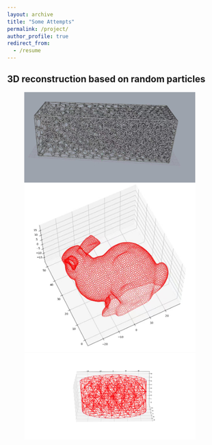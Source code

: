 ```yaml
---
layout: archive
title: "Some Attempts"
permalink: /project/
author_profile: true
redirect_from:
  - /resume
---
```


## 3D reconstruction based on random particles
<figure class = "third">
<img src = "/files/Figure_1.png" width = 400/>
<img src = "/files/Figure_2.png" width = 400/>
<img src = "/files/Figure_3.png" width = 400/>
</figure>






